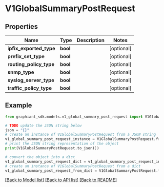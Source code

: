 # V1GlobalSummaryPostRequest


## Properties

Name | Type | Description | Notes
------------ | ------------- | ------------- | -------------
**ipfix_exported_type** | **bool** |  | [optional] 
**prefix_set_type** | **bool** |  | [optional] 
**routing_policy_type** | **bool** |  | [optional] 
**snmp_type** | **bool** |  | [optional] 
**syslog_server_type** | **bool** |  | [optional] 
**traffic_policy_type** | **bool** |  | [optional] 

## Example

```python
from graphiant_sdk.models.v1_global_summary_post_request import V1GlobalSummaryPostRequest

# TODO update the JSON string below
json = "{}"
# create an instance of V1GlobalSummaryPostRequest from a JSON string
v1_global_summary_post_request_instance = V1GlobalSummaryPostRequest.from_json(json)
# print the JSON string representation of the object
print(V1GlobalSummaryPostRequest.to_json())

# convert the object into a dict
v1_global_summary_post_request_dict = v1_global_summary_post_request_instance.to_dict()
# create an instance of V1GlobalSummaryPostRequest from a dict
v1_global_summary_post_request_from_dict = V1GlobalSummaryPostRequest.from_dict(v1_global_summary_post_request_dict)
```
[[Back to Model list]](../README.md#documentation-for-models) [[Back to API list]](../README.md#documentation-for-api-endpoints) [[Back to README]](../README.md)


